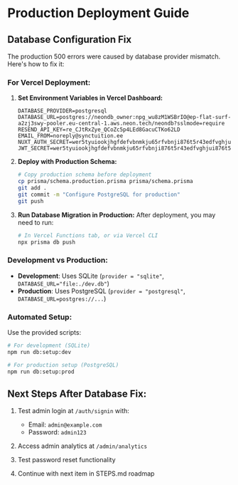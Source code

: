 # Production Deployment Guide

## Database Configuration Fix

The production 500 errors were caused by database provider mismatch. Here's how to fix it:

### For Vercel Deployment:

1. **Set Environment Variables in Vercel Dashboard:**
   ```
   DATABASE_PROVIDER=postgresql
   DATABASE_URL=postgres://neondb_owner:npg_wu8zM1WSBrIO@ep-flat-surf-a2zj3swy-pooler.eu-central-1.aws.neon.tech/neondb?sslmode=require
   RESEND_API_KEY=re_CJtRxZye_QCoZc5p4LEd8GacuCTKo62LD
   EMAIL_FROM=noreply@synctuition.ee
   NUXT_AUTH_SECRET=wer5tyuiookjhgfdefvbnmkju65rfvbnji876t5r43edfvghjui876t54re3wsxcfghuio0oikjhbgfTYHGVCFRERTY
   JWT_SECRET=wer5tyuiookjhgfdefvbnmkju65rfvbnji876t5r43edfvghjui876t54re3wsxcfghuio0oikjhbgfTYHGVCFRERTY
   ```

2. **Deploy with Production Schema:**
   ```bash
   # Copy production schema before deployment
   cp prisma/schema.production.prisma prisma/schema.prisma
   git add .
   git commit -m "Configure PostgreSQL for production"
   git push
   ```

3. **Run Database Migration in Production:**
   After deployment, you may need to run:
   ```bash
   # In Vercel Functions tab, or via Vercel CLI
   npx prisma db push
   ```

### Development vs Production:

- **Development**: Uses SQLite (`provider = "sqlite"`, `DATABASE_URL="file:./dev.db"`)
- **Production**: Uses PostgreSQL (`provider = "postgresql"`, `DATABASE_URL=postgres://...`)

### Automated Setup:

Use the provided scripts:
```bash
# For development (SQLite)
npm run db:setup:dev

# For production setup (PostgreSQL) 
npm run db:setup:prod
```

## Next Steps After Database Fix:

1. Test admin login at `/auth/signin` with:
   - Email: `admin@example.com`
   - Password: `admin123`

2. Access admin analytics at `/admin/analytics`

3. Test password reset functionality

4. Continue with next item in STEPS.md roadmap